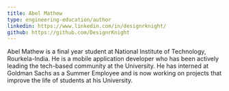 ```yaml
---
title: Abel Mathew
type: engineering-education/author
linkedin: https://www.linkedin.com/in/designrknight/
github: https://github.com/DesignrKnight
---
```

Abel Mathew is a final year student at National Institute of Technology, Rourkela-India. He is a mobile application developer who has been actively leading the tech-based community at the University. He has interned at Goldman Sachs as a Summer Employee and is now working on projects that improve the life of students at his University.
